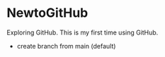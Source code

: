 # NewtoGitHub
Exploring GitHub.
This is my first time using GitHub. <br/>
- create branch from main (default)
